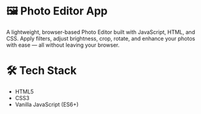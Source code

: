 # 🖼️ Photo Editor App

A lightweight, browser-based Photo Editor built with JavaScript, HTML, and CSS. Apply filters, adjust brightness, crop, rotate, and enhance your photos with ease — all without leaving your browser.
# 🛠️ Tech Stack

- HTML5
- CSS3
- Vanilla JavaScript (ES6+)
 

